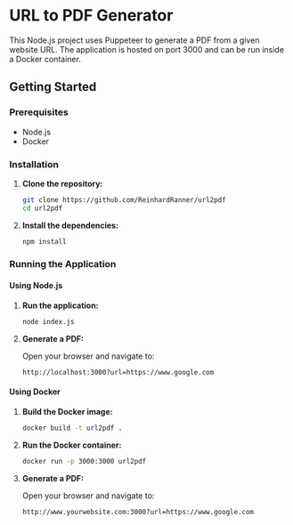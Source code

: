 # URL to PDF Generator

This Node.js project uses Puppeteer to generate a PDF from a given website URL. The application is hosted on port 3000 and can be run inside a Docker container.

## Getting Started

### Prerequisites

- Node.js
- Docker

### Installation

1. **Clone the repository:**

    ```bash
    git clone https://github.com/ReinhardRanner/url2pdf
    cd url2pdf
    ```

2. **Install the dependencies:**

    ```bash
    npm install
    ```

### Running the Application

#### Using Node.js

1. **Run the application:**

    ```bash
    node index.js
    ```

2. **Generate a PDF:**

    Open your browser and navigate to:

    ```
    http://localhost:3000?url=https://www.google.com
    ```

#### Using Docker

1. **Build the Docker image:**

    ```bash
    docker build -t url2pdf .
    ```

2. **Run the Docker container:**

    ```bash
    docker run -p 3000:3000 url2pdf
    ```

3. **Generate a PDF:**

    Open your browser and navigate to:

    ```
    http://www.yourwebsite.com:3000?url=https://www.google.com
    ```
